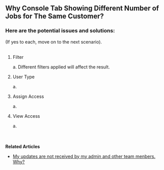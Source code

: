 ## Why Console Tab Showing Different Number of Jobs for The Same Customer?

### Here are the potential issues and solutions:
(If yes to each, move on to the next scenario).<br><br>

1. Filter<br>

   a. Different filters applied will affect the result.
  
2. User Type<br>
  
   a. 
     
3. Assign Access<br>

   a. 

4. View Access<br>

   a. 
<br><br><br>

**Related Articles**<br>
- [My updates are not received by my admin and other team menbers. Why?](Updates_Not_Received_by_Team_Members.md)
